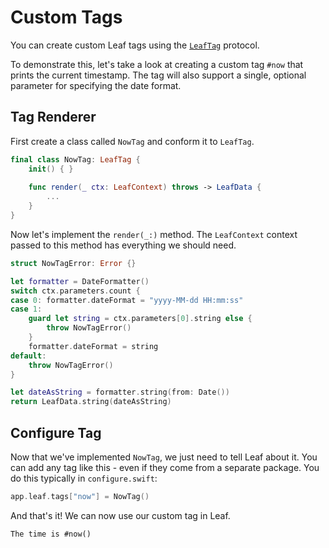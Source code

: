 # Custom Tags

You can create custom Leaf tags using the [`LeafTag`](https://api.vapor.codes/leaf-kit/latest/LeafKit/LeafSyntax/LeafTag.html) protocol. 

To demonstrate this, let's take a look at creating a custom tag `#now` that prints the current timestamp. The tag will also support a single, optional parameter for specifying the date format.

## Tag Renderer

First create a class called `NowTag` and conform it to `LeafTag`.

```swift
final class NowTag: LeafTag {
    init() { }
    
    func render(_ ctx: LeafContext) throws -> LeafData {
        ...
    }
}
```

Now let's implement the `render(_:)` method. The `LeafContext` context passed to this method has everything we should need.

```swift
struct NowTagError: Error {}

let formatter = DateFormatter()
switch ctx.parameters.count {
case 0: formatter.dateFormat = "yyyy-MM-dd HH:mm:ss"
case 1:
    guard let string = ctx.parameters[0].string else {
        throw NowTagError()
    }
    formatter.dateFormat = string
default:
    throw NowTagError()
}

let dateAsString = formatter.string(from: Date())
return LeafData.string(dateAsString)
```

## Configure Tag

Now that we've implemented `NowTag`, we just need to tell Leaf about it. You can add any tag like this - even if they come from a separate package. You do this typically in `configure.swift`:

```swift
app.leaf.tags["now"] = NowTag()
```

And that's it! We can now use our custom tag in Leaf.

```leaf
The time is #now()
```
